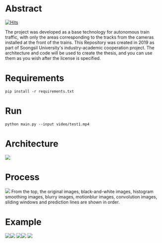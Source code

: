 # Abstract
[![Hits](https://hits.seeyoufarm.com/api/count/incr/badge.svg?url=https%3A%2F%2Fgithub.com%2Ftamasino52%2FRailway_detection)](https://hits.seeyoufarm.com)

The project was developed as a base technology for autonomous train traffic, with only the areas corresponding to the tracks from the cameras installed at the front of the trains. This Repository was created in 2019 as part of Soongsil University's industry-academic cooperation project. The architecture and code will be used to create the thesis, and you can use them as you wish after the license is specified.

# Requirements
```
pip install -r requirements.txt
```

# Run
```
python main.py --input video/test1.mp4
```

# Architecture
<img src="/Railway_introduce/architecture.jpg">

# Process
<img src="/Railway_introduce/process.png">
From the top, the original images, black-and-white images, histogram smoothing images, blurry images, motionblur images, convolution images, sliding windows and prediction lines are shown in order.

# Example
<img src="/Railway_introduce/1.JPG"><img src="/Railway_introduce/2.JPG">
<img src="/Railway_introduce/3.JPG"><img src="/Railway_introduce/4.JPG">
<img src="/Railway_introduce/5.JPG">
